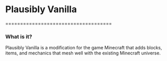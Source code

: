 # Plausibly Vanilla
====================================

### What is it?

Plausibly Vanilla is a modification for the game Minecraft that adds blocks, items, and mechanics that mesh well with
the existing Minecraft universe.

